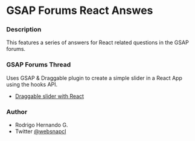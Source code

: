 # GSAP Forums React Answes

### Description
This features a series of answers for React related questions in the GSAP forums.

### GSAP Forums Thread
Uses GSAP & Draggable plugin to create a simple slider in a React App using the hooks API.
- [Draggable slider with React](https://greensock.com/forums/topic/23841-draggable-slider-with-react/)

### Author
- Rodrigo Hernando G.
- Twitter [@websnapcl](https://twitter.com/websnapcl/)
